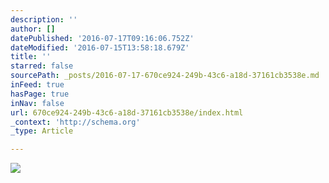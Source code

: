 ```yaml
---
description: ''
author: []
datePublished: '2016-07-17T09:16:06.752Z'
dateModified: '2016-07-15T13:58:18.679Z'
title: ''
starred: false
sourcePath: _posts/2016-07-17-670ce924-249b-43c6-a18d-37161cb3538e.md
inFeed: true
hasPage: true
inNav: false
url: 670ce924-249b-43c6-a18d-37161cb3538e/index.html
_context: 'http://schema.org'
_type: Article

---
```

![](https://the-grid-user-content.s3-us-west-2.amazonaws.com/a3e70982-ccf5-4556-8ac1-258909203c56.jpg)